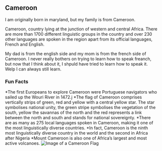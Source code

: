 ## Cameroon

I am originally born in maryland, but my family is from Cameroon.

Cameroon, country lying at the junction of western and central Africa. There are more than 1700 different linguistic groups in the country and over 230 other languages are spoken in the region apart from its official languages, French and English.

My dad is from the english side and my mom is from the french side of Cameroon. I never really bothers on trying to learn how to speak freanch, but now that I think about it, I shpuld have tried to learn how to speak it. Welp I can always still learn.

### Fun Facts
*The first Europeans to explore Cameroon were Portuguese navigators who sailed up the Wouri River in 1472.j
*The flag of Cameroon comprises vertically strips of green, red and yellow with a central yellow star. The star symbolises national unity, the green stripe symbolises the vegetation of the south, yellow the savannas of the north and the red represents a link between the north and south and stands for national sovereignty.
*There are as many as 275 local languages spoken in Cameroon, making it one of the most linguistically diverse countries.
*In fact, Cameroon is the ninth most linguistically diverse country in the world and the second in Africa after Nigeria
*Mount Cameroon is also one of Africa’s largest and most active volcanoes.
![Image of a Cameroon Flag](https://wonderfulengineering.com/wp-content/uploads/2015/08/Cameroon-Flag-2.jpg)
